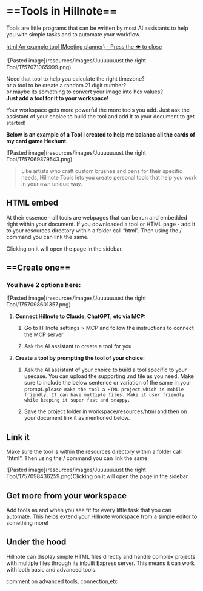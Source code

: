# ==Tools in Hillnote==

Tools are little programs that can be written by most AI assistants to help you with simple tasks and to automate your workflow.

[html:An example tool (Meeting planner) - Press the 👁️ to close](resources/html/utilities/meeting-time-finder/index.html)

![Pasted image](resources/images/Juuuuuuust the right Tool/1757071065999.png)

Need that tool to help you calculate the right timezone?  
or a tool to be create a random 21 digit number?  
or maybe its something to convert your image into hex values?  
**Just add a tool for it to your workspace!**

Your workspace gets more powerful the more tools you add. Just ask the assistant of your choice to build the tool and add it to your document to get started!

**Below is an example of a Tool I created to help me balance all the cards of my card game Hexhunt.**

![Pasted image](resources/images/Juuuuuuust the right Tool/1757069379543.png)

> Like artists who craft custom brushes and pens for their specific needs, Hillnote Tools lets you create personal tools that help you work in your own unique way.

## HTML embed

At their essence - all tools are webpages that can be run and embedded right within your document. If you downloaded a tool or HTML page - add it to your resources directory within a folder call “html”. Then using the / command you can link the same.

Clicking on it will open the page in the sidebar.

## ==Create one==

### You have 2 options here:

![Pasted image](resources/images/Juuuuuuust the right Tool/1757098601357.png)

1.  **Connect Hillnote to Claude, ChatGPT, etc via MCP:**
    
    1.  Go to Hillnote settings > MCP and follow the instructions to connect the MCP server
        
    2.  Ask the AI assistant to create a tool for you
        
2.  **Create a tool by prompting the tool of your choice:**
    
    1.  Ask the AI assistant of your choice to build a tool specific to your usecase. You can upload the supporting .md file as you need. Make sure to include the below sentence or variation of the same in your prompt. `please make the tool a HTML project which is mobile friendly. It can have multiple files. Make it user friendly while keeping it super fast and snappy.`
        
    2.  Save the project folder in workspace/resources/html and then on your document link it as mentioned below.
        

## Link it

Make sure the tool is within the resources directory within a folder call “html”. Then using the / command you can link the same.

![Pasted image](resources/images/Juuuuuuust the right Tool/1757098436259.png)Clicking on it will open the page in the sidebar.

## Get more from your workspace

Add tools as and when you see fit for every little task that you can automate. This helps extend your Hillnote workspace from a simple editor to something more!

## Under the hood

Hillnote can display simple HTML files directly and handle complex projects with multiple files through its inbuilt Express server. This means it can work with both basic and advanced tools.

<!-- COMMENTS_SECTION_START -->
<!-- COMMENT
{"name":"Rajath Bail","email":"rajath@hillnote.com","timestamp":"2025-09-05T12:16:08.962Z","id":"comment_2025-09-05T12:16:08.962Z_k5bqjfwka","parentId":null}
-->
comment on advanced tools, connection,etc

<!-- COMMENTS_SECTION_END -->